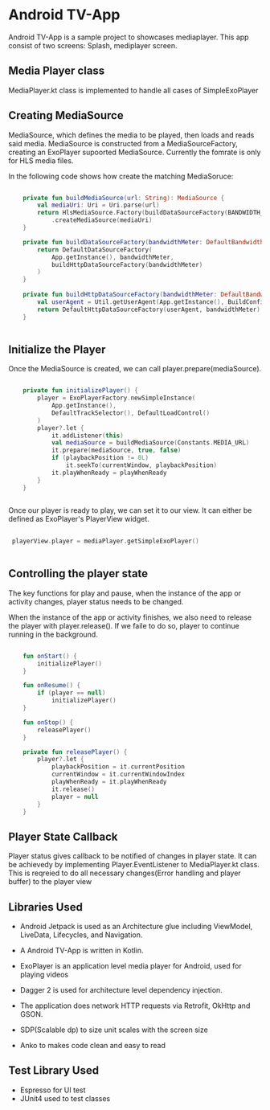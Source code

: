 # Android TV-App 

Android TV-App is a sample project to showcases mediaplayer. This app consist of two screens: Splash, mediplayer screen.

Media Player class
-------------------------

MediaPlayer.kt class is implemented to handle all cases of SimpleExoPlayer

Creating MediaSource
--------------------

MediaSource, which defines the media to be played, then loads and reads said media. MediaSource is constructed from a MediaSourceFactory, 
creating an ExoPlayer supoorted MediaSource. Currently the fomrate is only for HLS media files.

In the following code shows how create the matching MediaSoruce:

```kotlin

	private fun buildMediaSource(url: String): MediaSource {
        val mediaUri: Uri = Uri.parse(url)
        return HlsMediaSource.Factory(buildDataSourceFactory(BANDWIDTH_METER))
            .createMediaSource(mediaUri)
    }	

	private fun buildDataSourceFactory(bandwidthMeter: DefaultBandwidthMeter?): DataSource.Factory? {
        return DefaultDataSourceFactory(
            App.getInstance(), bandwidthMeter,
            buildHttpDataSourceFactory(bandwidthMeter)
        )
    }
	
	private fun buildHttpDataSourceFactory(bandwidthMeter: DefaultBandwidthMeter?): HttpDataSource.Factory? {
        val userAgent = Util.getUserAgent(App.getInstance(), BuildConfig.APPLICATION_ID)
        return DefaultHttpDataSourceFactory(userAgent, bandwidthMeter)
    }
	
```

Initialize the Player
----------------------

Once the MediaSource is created, we can call player.prepare(mediaSource).

```kotlin

	private fun initializePlayer() {
        player = ExoPlayerFactory.newSimpleInstance(
            App.getInstance(),
            DefaultTrackSelector(), DefaultLoadControl()
        )
        player?.let {
            it.addListener(this)
            val mediaSource = buildMediaSource(Constants.MEDIA_URL)
            it.prepare(mediaSource, true, false)
            if (playbackPosition != 0L)
                it.seekTo(currentWindow, playbackPosition)
            it.playWhenReady = playWhenReady
        }
    }
	
```

Once our player is ready to play, we can set it to our view. It can either be defined as ExoPlayer's PlayerView widget.
 
```kotlin
 
 playerView.player = mediaPlayer.getSimpleExoPlayer()
 
```

Controlling the player state
----------------------------

The key functions for play and pause, when the instance of the app or activity changes, player status needs to be changed.

When the instance of the app or activity finishes, we also need to release the player with player.release(). If we faile to do so, player to continue running in the background.

```kotlin

    fun onStart() {
        initializePlayer()
    }

    fun onResume() {
        if (player == null)
            initializePlayer()
    }

    fun onStop() {
        releasePlayer()
    }

	private fun releasePlayer() {
        player?.let {
            playbackPosition = it.currentPosition
            currentWindow = it.currentWindowIndex
            playWhenReady = it.playWhenReady
            it.release()
            player = null
        }
    }
```

Player State Callback
---------------------

Player status gives callback to be notified of changes in player state. It can be achievedy by implementing Player.EventListener to MediaPlayer.kt class. This is reqreied to do all necessary changes(Error handling and player buffer) to the player view


Libraries Used
--------------

*  Android Jetpack is used as an Architecture glue including ViewModel, LiveData, Lifecycles, and Navigation.

*  A Android TV-App is written in Kotlin.

*  ExoPlayer is an application level media player for Android, used for playing videos  

*  Dagger 2 is used for architecture level dependency injection.

*  The application does network HTTP requests via Retrofit, OkHttp and GSON.

*  SDP(Scalable dp) to size unit scales with the screen size

*  Anko  to makes code clean and easy to read


Test Library Used
-----------------

*  Espresso for UI test
*  JUnit4 used to test classes
